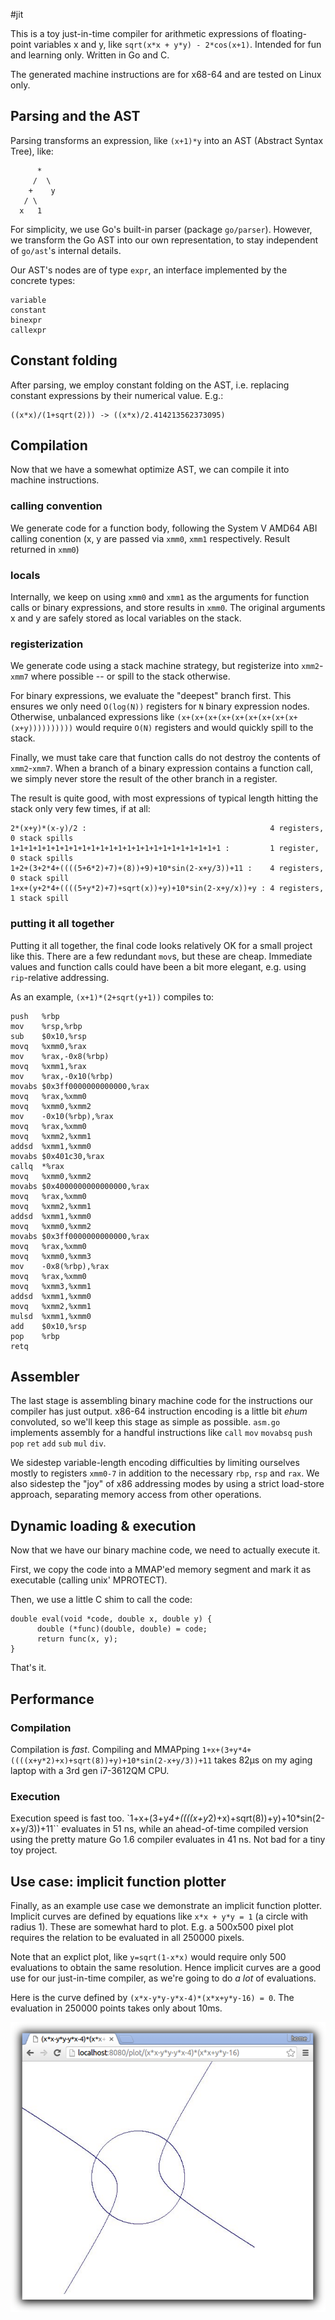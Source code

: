 #jit

This is a toy just-in-time compiler for arithmetic expressions of floating-point variables x and y, like `sqrt(x*x + y*y) - 2*cos(x+1)`. Intended for fun and learning only. Written in Go and C.

The generated machine instructions are for x68-64 and are tested on Linux only.

## Parsing and the AST

Parsing transforms an expression, like `(x+1)*y` into an AST (Abstract Syntax Tree), like:

```
      *
     /  \ 
    +    y
   / \
  x   1
```

For simplicity, we use Go's built-in parser (package `go/parser`). However, we transform the Go AST into our own representation, to stay independent of `go/ast`'s internal details.

Our AST's nodes are of type `expr`, an interface implemented by the concrete types:

```
variable
constant
binexpr
callexpr
```

## Constant folding

After parsing, we employ constant folding on the AST, i.e. replacing constant expressions by their numerical value. E.g.:

```
((x*x)/(1+sqrt(2))) -> ((x*x)/2.414213562373095)
```


## Compilation

Now that we have a somewhat optimize AST, we can compile it into machine instructions.

### calling convention

We generate code for a function body, following the System V AMD64 ABI calling conention (x, y are passed via `xmm0`, `xmm1` respectively. Result returned in `xmm0`)

### locals

Internally, we keep on using `xmm0` and `xmm1` as the arguments for function calls or binary expressions, and store results in `xmm0`. The original arguments x and y are safely stored as local variables on the stack.

### registerization

We generate code using a stack machine strategy, but registerize into `xmm2`-`xmm7` where possible -- or spill to the stack otherwise.

For binary expressions, we evaluate the "deepest" branch first. This ensures we only need `O(log(N))` registers for `N` binary expression nodes. Otherwise, unbalanced expressions like `(x+(x+(x+(x+(x+(x+(x+(x+(x+(x+y))))))))))` would require `O(N)` registers and would quickly spill to the stack.

Finally, we must take care that function calls do not destroy the contents of `xmm2`-`xmm7`. When a branch of a binary expression contains a function call, we simply never store the result of the other branch in a register.

The result is quite good, with most expressions of typical length hitting the stack only very few times, if at all:

```
2*(x+y)*(x-y)/2 :                                         4 registers,  0 stack spills
1+1+1+1+1+1+1+1+1+1+1+1+1+1+1+1+1+1+1+1+1+1+1+1 :         1 register,   0 stack spills
1+2+(3+2*4+((((5+6*2)+7)+(8))+9)+10*sin(2-x+y/3))+11 :    4 registers,  0 stack spill
1+x+(y+2*4+((((5+y*2)+7)+sqrt(x))+y)+10*sin(2-x+y/x))+y : 4 registers,  1 stack spill
```

### putting it all together

Putting it all together, the final code looks relatively OK for a small project like this. There are a few redundant `mov`s, but these are cheap. Immediate values and function calls could have been a bit more elegant, e.g. using `rip`-relative addressing.


As an example, `(x+1)*(2+sqrt(y+1))` compiles to:

```
push   %rbp
mov    %rsp,%rbp
sub    $0x10,%rsp
movq   %xmm0,%rax
mov    %rax,-0x8(%rbp)
movq   %xmm1,%rax
mov    %rax,-0x10(%rbp)
movabs $0x3ff0000000000000,%rax
movq   %rax,%xmm0
movq   %xmm0,%xmm2
mov    -0x10(%rbp),%rax
movq   %rax,%xmm0
movq   %xmm2,%xmm1
addsd  %xmm1,%xmm0
movabs $0x401c30,%rax
callq  *%rax
movq   %xmm0,%xmm2
movabs $0x4000000000000000,%rax
movq   %rax,%xmm0
movq   %xmm2,%xmm1
addsd  %xmm1,%xmm0
movq   %xmm0,%xmm2
movabs $0x3ff0000000000000,%rax
movq   %rax,%xmm0
movq   %xmm0,%xmm3
mov    -0x8(%rbp),%rax
movq   %rax,%xmm0
movq   %xmm3,%xmm1
addsd  %xmm1,%xmm0
movq   %xmm2,%xmm1
mulsd  %xmm1,%xmm0
add    $0x10,%rsp
pop    %rbp
retq   
```

## Assembler

The last stage is assembling binary machine code for the instructions our compiler has just output. x86-64 instruction encoding is a little bit _ehum_ convoluted, so we'll keep this stage as simple as possible. `asm.go` implements assembly for a handful instructions like `call` `mov` `movabsq` `push` `pop` `ret` `add` `sub` `mul` `div`.

We sidestep variable-length encoding difficulties by limiting ourselves mostly to registers `xmm0-7` in addition to the necessary `rbp`, `rsp` and `rax`. We also sidestep the "joy" of x86 addressing modes by using a strict load-store approach, separating memory access from other operations.


## Dynamic loading & execution

Now that we have our binary machine code, we need to actually execute it.

First, we copy the code into a MMAP'ed memory segment and mark it as executable (calling unix' MPROTECT).

Then, we use a little C shim to call the code:

```
double eval(void *code, double x, double y) {
      double (*func)(double, double) = code;
      return func(x, y);
}
```

That's it.

## Performance

### Compilation

Compilation is _fast_. Compiling and MMAPping `1+x+(3+y*4+((((x+y*2)+x)+sqrt(8))+y)+10*sin(2-x+y/3))+11` takes 82µs on my aging laptop with a 3rd gen i7-3612QM CPU.

### Execution

Execution speed is fast too. `1+x+(3+y*4+((((x+y*2)+x)+sqrt(8))+y)+10*sin(2-x+y/3))+11`` evaluates in 51 ns, while an ahead-of-time compiled version using the pretty mature Go 1.6 compiler evaluates in 41 ns. Not bad for a tiny toy project.

## Use case: implicit function plotter

Finally, as an example use case we demonstrate an implicit function plotter. Implicit curves are defined by equations like `x*x + y*y = 1` (a circle with radius 1). These are somewhat hard to plot. E.g. a 500x500 pixel plot requires the relation to be evaluated in all 250000 pixels.

Note that an explict plot, like `y=sqrt(1-x*x)` would require only 500 evaluations to obtain the same resolution. Hence implicit curves are a good use for our just-in-time compiler, as we're going to do _a lot_ of evaluations.

Here is the curve defined by `(x*x-y*y-y*x-4)*(x*x+y*y-16) = 0`. The evaluation in 250000 points takes only about 10ms.

![fig](plotter.png)
